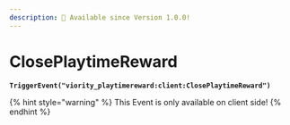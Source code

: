 ```yaml
---
description: 🔧 Available since Version 1.0.0!
---
```


# ClosePlaytimeReward

<pre class="language-lua" data-title="Triggerevent Example"><code class="lang-lua"><strong>TriggerEvent("viority_playtimereward:client:ClosePlaytimeReward")
</strong></code></pre>

{% hint style="warning" %}
This Event is only available on client side!
{% endhint %}
